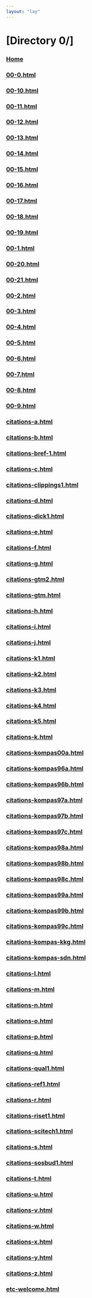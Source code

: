 ```yaml
---
layout: "lay"
---
```

# [Directory 0/]
### [Home](../)
### [00-0.html](00-0.html)
### [00-10.html](00-10.html)
### [00-11.html](00-11.html)
### [00-12.html](00-12.html)
### [00-13.html](00-13.html)
### [00-14.html](00-14.html)
### [00-15.html](00-15.html)
### [00-16.html](00-16.html)
### [00-17.html](00-17.html)
### [00-18.html](00-18.html)
### [00-19.html](00-19.html)
### [00-1.html](00-1.html)
### [00-20.html](00-20.html)
### [00-21.html](00-21.html)
### [00-2.html](00-2.html)
### [00-3.html](00-3.html)
### [00-4.html](00-4.html)
### [00-5.html](00-5.html)
### [00-6.html](00-6.html)
### [00-7.html](00-7.html)
### [00-8.html](00-8.html)
### [00-9.html](00-9.html)
### [citations-a.html](citations-a.html)
### [citations-b.html](citations-b.html)
### [citations-bref-1.html](citations-bref-1.html)
### [citations-c.html](citations-c.html)
### [citations-clippings1.html](citations-clippings1.html)
### [citations-d.html](citations-d.html)
### [citations-dick1.html](citations-dick1.html)
### [citations-e.html](citations-e.html)
### [citations-f.html](citations-f.html)
### [citations-g.html](citations-g.html)
### [citations-gtm2.html](citations-gtm2.html)
### [citations-gtm.html](citations-gtm.html)
### [citations-h.html](citations-h.html)
### [citations-i.html](citations-i.html)
### [citations-j.html](citations-j.html)
### [citations-k1.html](citations-k1.html)
### [citations-k2.html](citations-k2.html)
### [citations-k3.html](citations-k3.html)
### [citations-k4.html](citations-k4.html)
### [citations-k5.html](citations-k5.html)
### [citations-k.html](citations-k.html)
### [citations-kompas00a.html](citations-kompas00a.html)
### [citations-kompas96a.html](citations-kompas96a.html)
### [citations-kompas96b.html](citations-kompas96b.html)
### [citations-kompas97a.html](citations-kompas97a.html)
### [citations-kompas97b.html](citations-kompas97b.html)
### [citations-kompas97c.html](citations-kompas97c.html)
### [citations-kompas98a.html](citations-kompas98a.html)
### [citations-kompas98b.html](citations-kompas98b.html)
### [citations-kompas98c.html](citations-kompas98c.html)
### [citations-kompas99a.html](citations-kompas99a.html)
### [citations-kompas99b.html](citations-kompas99b.html)
### [citations-kompas99c.html](citations-kompas99c.html)
### [citations-kompas-kkg.html](citations-kompas-kkg.html)
### [citations-kompas-sdn.html](citations-kompas-sdn.html)
### [citations-l.html](citations-l.html)
### [citations-m.html](citations-m.html)
### [citations-n.html](citations-n.html)
### [citations-o.html](citations-o.html)
### [citations-p.html](citations-p.html)
### [citations-q.html](citations-q.html)
### [citations-qual1.html](citations-qual1.html)
### [citations-ref1.html](citations-ref1.html)
### [citations-r.html](citations-r.html)
### [citations-riset1.html](citations-riset1.html)
### [citations-scitech1.html](citations-scitech1.html)
### [citations-s.html](citations-s.html)
### [citations-sosbud1.html](citations-sosbud1.html)
### [citations-t.html](citations-t.html)
### [citations-u.html](citations-u.html)
### [citations-v.html](citations-v.html)
### [citations-w.html](citations-w.html)
### [citations-x.html](citations-x.html)
### [citations-y.html](citations-y.html)
### [citations-z.html](citations-z.html)
### [etc-welcome.html](etc-welcome.html)
